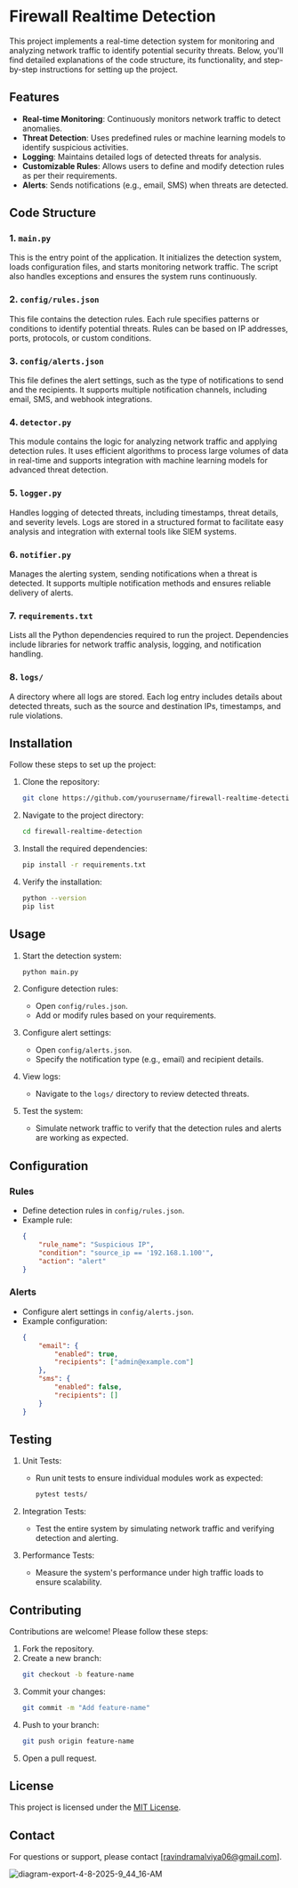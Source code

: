 # Firewall Realtime Detection

This project implements a real-time detection system for monitoring and analyzing network traffic to identify potential security threats. Below, you'll find detailed explanations of the code structure, its functionality, and step-by-step instructions for setting up the project.

## Features

- **Real-time Monitoring**: Continuously monitors network traffic to detect anomalies.
- **Threat Detection**: Uses predefined rules or machine learning models to identify suspicious activities.
- **Logging**: Maintains detailed logs of detected threats for analysis.
- **Customizable Rules**: Allows users to define and modify detection rules as per their requirements.
- **Alerts**: Sends notifications (e.g., email, SMS) when threats are detected.

## Code Structure

### 1. `main.py`
This is the entry point of the application. It initializes the detection system, loads configuration files, and starts monitoring network traffic. The script also handles exceptions and ensures the system runs continuously.

### 2. `config/rules.json`
This file contains the detection rules. Each rule specifies patterns or conditions to identify potential threats. Rules can be based on IP addresses, ports, protocols, or custom conditions.

### 3. `config/alerts.json`
This file defines the alert settings, such as the type of notifications to send and the recipients. It supports multiple notification channels, including email, SMS, and webhook integrations.

### 4. `detector.py`
This module contains the logic for analyzing network traffic and applying detection rules. It uses efficient algorithms to process large volumes of data in real-time and supports integration with machine learning models for advanced threat detection.

### 5. `logger.py`
Handles logging of detected threats, including timestamps, threat details, and severity levels. Logs are stored in a structured format to facilitate easy analysis and integration with external tools like SIEM systems.

### 6. `notifier.py`
Manages the alerting system, sending notifications when a threat is detected. It supports multiple notification methods and ensures reliable delivery of alerts.

### 7. `requirements.txt`
Lists all the Python dependencies required to run the project. Dependencies include libraries for network traffic analysis, logging, and notification handling.

### 8. `logs/`
A directory where all logs are stored. Each log entry includes details about detected threats, such as the source and destination IPs, timestamps, and rule violations.

## Installation

Follow these steps to set up the project:

1. Clone the repository:
    ```bash
    git clone https://github.com/yourusername/firewall-realtime-detection.git
    ```

2. Navigate to the project directory:
    ```bash
    cd firewall-realtime-detection
    ```

3. Install the required dependencies:
    ```bash
    pip install -r requirements.txt
    ```

4. Verify the installation:
    ```bash
    python --version
    pip list
    ```

## Usage

1. Start the detection system:
    ```bash
    python main.py
    ```

2. Configure detection rules:
    - Open `config/rules.json`.
    - Add or modify rules based on your requirements.

3. Configure alert settings:
    - Open `config/alerts.json`.
    - Specify the notification type (e.g., email) and recipient details.

4. View logs:
    - Navigate to the `logs/` directory to review detected threats.

5. Test the system:
    - Simulate network traffic to verify that the detection rules and alerts are working as expected.

## Configuration

### Rules
- Define detection rules in `config/rules.json`.
- Example rule:
    ```json
    {
        "rule_name": "Suspicious IP",
        "condition": "source_ip == '192.168.1.100'",
        "action": "alert"
    }
    ```

### Alerts
- Configure alert settings in `config/alerts.json`.
- Example configuration:
    ```json
    {
        "email": {
            "enabled": true,
            "recipients": ["admin@example.com"]
        },
        "sms": {
            "enabled": false,
            "recipients": []
        }
    }
    ```

## Testing

1. Unit Tests:
    - Run unit tests to ensure individual modules work as expected:
        ```bash
        pytest tests/
        ```

2. Integration Tests:
    - Test the entire system by simulating network traffic and verifying detection and alerting.

3. Performance Tests:
    - Measure the system's performance under high traffic loads to ensure scalability.

## Contributing

Contributions are welcome! Please follow these steps:

1. Fork the repository.
2. Create a new branch:
    ```bash
    git checkout -b feature-name
    ```
3. Commit your changes:
    ```bash
    git commit -m "Add feature-name"
    ```
4. Push to your branch:
    ```bash
    git push origin feature-name
    ```
5. Open a pull request.

## License

This project is licensed under the [MIT License](LICENSE).

## Contact

For questions or support, please contact [ravindramalviya06@gmail.com].

![diagram-export-4-8-2025-9_44_16-AM](https://github.com/user-attachments/assets/812dc479-1e87-42bd-84f9-1588bb94c3cc)


